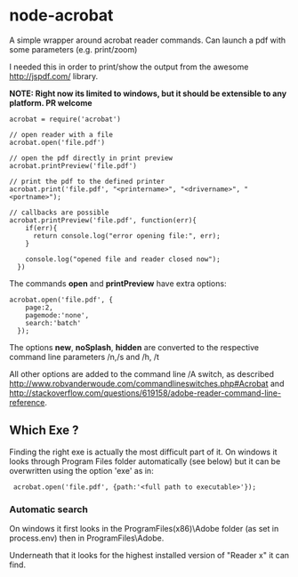 node-acrobat
============

A simple wrapper around acrobat reader commands. Can launch a pdf with some parameters (e.g. print/zoom)

I needed this in order to print/show the output from the awesome http://jspdf.com/ library.

**NOTE: Right now its limited to windows, but it should be extensible to any platform. PR welcome**

    acrobat = require('acrobat')
    
    // open reader with a file
    acrobat.open('file.pdf')

    // open the pdf directly in print preview
    acrobat.printPreview('file.pdf')

    // print the pdf to the defined printer
    acrobat.print('file.pdf', "<printername>", "<drivername>", "<portname>");

    // callbacks are possible
    acrobat.printPreview('file.pdf', function(err){
        if(err){
          return console.log("error opening file:", err);
        }

        console.log("opened file and reader closed now");
      })

The commands **open** and **printPreview** have extra options:

    acrobat.open('file.pdf', {
        page:2,
        pagemode:'none',
        search:'batch'
      });

The options **new**, **noSplash**, **hidden** are converted to the respective command line parameters /n,/s and /h, /t
   

All other options are added to the command line /A switch, as described http://www.robvanderwoude.com/commandlineswitches.php#Acrobat and http://stackoverflow.com/questions/619158/adobe-reader-command-line-reference.


Which Exe ?
-----------

Finding the right exe is actually the most difficult part of it. On windows it looks through Program Files folder automatically (see below) but it can be overwritten using the option 'exe' as in:

     acrobat.open('file.pdf', {path:'<full path to executable>'});

### Automatic search

On windows it first looks in the ProgramFiles(x86)\Adobe folder (as set in process.env) then in ProgramFiles\Adobe.

Underneath that it looks for the highest installed version of "Reader x" it can find.